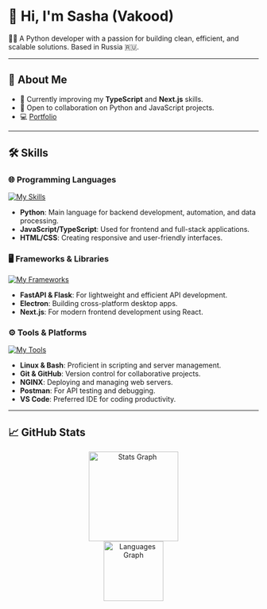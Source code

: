 # 👋 Hi, I'm Sasha (Vakood)  
👨‍💻 A Python developer with a passion for building clean, efficient, and scalable solutions. Based in Russia 🇷🇺.  

---

## 🚀 About Me  
- 🌱 Currently improving my **TypeScript** and **Next.js** skills.  
- 💼 Open to collaboration on Python and JavaScript projects.
- 💻 [Portfolio](https://vakood.github.io/vakood.dev/)  

---

## 🛠️ Skills  

### 🌐 Programming Languages  
[![My Skills](https://skillicons.dev/icons?i=python,html,css,js,ts,nodejs)](https://skillicons.dev)  

- **Python**: Main language for backend development, automation, and data processing.  
- **JavaScript/TypeScript**: Used for frontend and full-stack applications.  
- **HTML/CSS**: Creating responsive and user-friendly interfaces.  

### 🖥️ Frameworks & Libraries  
[![My Frameworks](https://skillicons.dev/icons?i=fastapi,flask,electron,nextjs)](https://skillicons.dev)  

- **FastAPI & Flask**: For lightweight and efficient API development.  
- **Electron**: Building cross-platform desktop apps.  
- **Next.js**: For modern frontend development using React.  

### ⚙️ Tools & Platforms  
[![My Tools](https://skillicons.dev/icons?i=linux,bash,git,github,nginx,vscode,postman)](https://skillicons.dev)  

- **Linux & Bash**: Proficient in scripting and server management.  
- **Git & GitHub**: Version control for collaborative projects.  
- **NGINX**: Deploying and managing web servers.  
- **Postman**: For API testing and debugging.  
- **VS Code**: Preferred IDE for coding productivity.  

---

## 📈 GitHub Stats  

<div align="center">
  <img src="https://github-readme-stats.vercel.app/api?username=Vakood&hide_title=false&hide_rank=false&show_icons=true&include_all_commits=true&count_private=true&disable_animations=false&theme=radical&locale=en&hide_border=false" height="180" alt="Stats Graph" />
</div>

<div align="center">
  <img src="https://github-readme-stats.vercel.app/api/top-langs?username=Vakood&locale=en&hide_title=false&layout=compact&card_width=320&langs_count=5&theme=radical&hide_border=false" height="120" alt="Languages Graph" />
</div>
